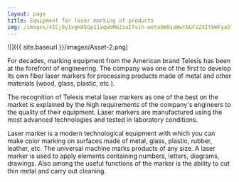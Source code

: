 ```yaml
---
layout: page
title: Equipment for laser marking of products
img: /images/4ICj8y1vgHA5Gp11aqwbM62iuITsih-metabW9iaWwtbGFzZXItbWFya2luZy1zeXN0ZW0tMS5qcGc=-.jpg
---
```


![]({{ site.baseurl }}/images/Asset-2.png)

 For decades, marking equipment from the American brand Telesis has been at the forefront of engineering. The company was one of the first to develop its own fiber laser markers for processing products made of metal and other materials (wood, glass, plastic, etc.).

The recognition of Telesis metal laser markers as one of the best on the market is explained by the high requirements of the company's engineers to the quality of their equipment. Laser markers are manufactured using the most advanced technologies and tested in laboratory conditions.

Laser marker is a modern technological equipment with which you can make color marking on surfaces made of metal, glass, plastic, rubber, leather, etc. The universal machine marks products of any size. A laser marker is used to apply elements containing numbers, letters, diagrams, drawings. Also among the useful functions of the marker is the ability to cut thin metal and carry out cleaning. 